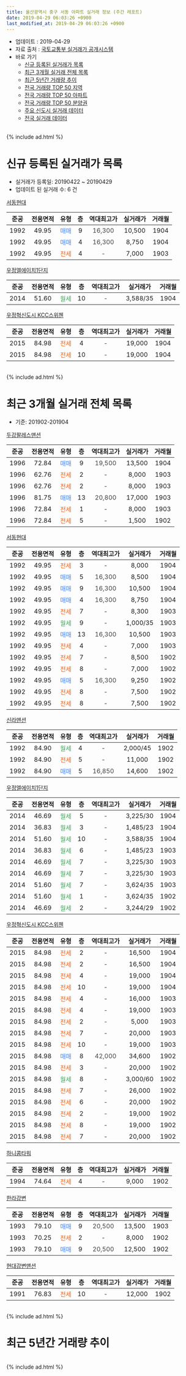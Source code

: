 ```yaml
---
title: 울산광역시 중구 서동 아파트 실거래 정보 (주간 레포트)
date: 2019-04-29 06:03:26 +0900
last_modified_at: 2019-04-29 06:03:26 +0900
---
```


* 업데이트 : 2019-04-29
* 자료 출처 : [국토교통부 실거래가 공개시스템](http://rt.molit.go.kr)
* 바로 가기
    * [신규 등록된 실거래가 목록](#신규-등록된-실거래가-목록)
    * [최근 3개월 실거래 전체 목록](#최근-3개월-실거래-전체-목록)
    * [최근 5년간 거래량 추이](#최근-5년간-거래량-추이)
    * [전국 거래량 TOP 50 지역](https://inasie.github.io/apt-trade-info/최근-3개월-전국에서-가장-거래가-많이-발생한-지역)
    * [전국 거래량 TOP 50 아파트](https://inasie.github.io/apt-trade-info/최근-3개월-전국에서-가장-거래가-많이-발생한-아파트)
    * [전국 거래량 TOP 50 분양권](https://inasie.github.io/apt-trade-info/최근-3개월-전국에서-가장-거래가-많이-발생한-분양권)
    * [주요 신도시 실거래 데이터](https://inasie.github.io/apt-trade-info/주요-신도시)
    * [전국 실거래 데이터](https://inasie.github.io/apt-trade-info/전국)
<br>
{% include ad.html %}
<br>

# 신규 등록된 실거래가 목록
* 실거래가 등록일: 20190422 ~ 20190429
* 업데이트 된 실거래 수: 6 건


[서동현대](https://search.naver.com/search.naver?query=%EC%9A%B8%EC%82%B0%EA%B4%91%EC%97%AD%EC%8B%9C+%EC%A4%91%EA%B5%AC+%EC%84%9C%EB%8F%99+%EC%84%9C%EB%8F%99%ED%98%84%EB%8C%80)

|준공|전용면적|유형|층|역대최고가|실거래가|거래월|
|:---:|:---:|:---:|:---:|:---:|:---:|:---:|
|1992|49.95|<span style="color:#4285f3">매매</span>|9|<span style="color:#444444">16,300</span>|10,500|1904|
|1992|49.95|<span style="color:#4285f3">매매</span>|4|<span style="color:#444444">16,300</span>|8,750|1904|
|1992|49.95|<span style="color:#ff5a00">전세</span>|4|<span style="color:#444444">-</span>|7,000|1903|

[우정엘에이치1단지](https://search.naver.com/search.naver?query=%EC%9A%B8%EC%82%B0%EA%B4%91%EC%97%AD%EC%8B%9C+%EC%A4%91%EA%B5%AC+%EC%84%9C%EB%8F%99+%EC%9A%B0%EC%A0%95%EC%97%98%EC%97%90%EC%9D%B4%EC%B9%981%EB%8B%A8%EC%A7%80)

|준공|전용면적|유형|층|역대최고가|실거래가|거래월|
|:---:|:---:|:---:|:---:|:---:|:---:|:---:|
|2014|51.60|<span style="color:#34a853">월세</span>|10|<span style="color:#444444">-</span>|3,588/35|1904|

[우정혁신도시 KCC스위첸](https://search.naver.com/search.naver?query=%EC%9A%B8%EC%82%B0%EA%B4%91%EC%97%AD%EC%8B%9C+%EC%A4%91%EA%B5%AC+%EC%84%9C%EB%8F%99+%EC%9A%B0%EC%A0%95%ED%98%81%EC%8B%A0%EB%8F%84%EC%8B%9C+KCC%EC%8A%A4%EC%9C%84%EC%B2%B8)

|준공|전용면적|유형|층|역대최고가|실거래가|거래월|
|:---:|:---:|:---:|:---:|:---:|:---:|:---:|
|2015|84.98|<span style="color:#ff5a00">전세</span>|4|<span style="color:#444444">-</span>|19,000|1904|
|2015|84.98|<span style="color:#ff5a00">전세</span>|10|<span style="color:#444444">-</span>|19,000|1904|


<br>
{% include ad.html %}
<br>

# 최근 3개월 실거래 전체 목록
* 기준: 201902-201904


[두강팔레스맨션](https://search.naver.com/search.naver?query=%EC%9A%B8%EC%82%B0%EA%B4%91%EC%97%AD%EC%8B%9C+%EC%A4%91%EA%B5%AC+%EC%84%9C%EB%8F%99+%EB%91%90%EA%B0%95%ED%8C%94%EB%A0%88%EC%8A%A4%EB%A7%A8%EC%85%98)

|준공|전용면적|유형|층|역대최고가|실거래가|거래월|
|:---:|:---:|:---:|:---:|:---:|:---:|:---:|
|1996|72.84|<span style="color:#4285f3">매매</span>|9|<span style="color:#444444">19,500</span>|13,500|1904|
|1996|62.76|<span style="color:#ff5a00">전세</span>|2|<span style="color:#444444">-</span>|8,000|1903|
|1996|62.76|<span style="color:#ff5a00">전세</span>|2|<span style="color:#444444">-</span>|8,000|1903|
|1996|81.75|<span style="color:#4285f3">매매</span>|13|<span style="color:#444444">20,800</span>|17,000|1903|
|1996|72.84|<span style="color:#ff5a00">전세</span>|1|<span style="color:#444444">-</span>|8,000|1903|
|1996|72.84|<span style="color:#ff5a00">전세</span>|5|<span style="color:#444444">-</span>|1,500|1902|

[서동현대](https://search.naver.com/search.naver?query=%EC%9A%B8%EC%82%B0%EA%B4%91%EC%97%AD%EC%8B%9C+%EC%A4%91%EA%B5%AC+%EC%84%9C%EB%8F%99+%EC%84%9C%EB%8F%99%ED%98%84%EB%8C%80)

|준공|전용면적|유형|층|역대최고가|실거래가|거래월|
|:---:|:---:|:---:|:---:|:---:|:---:|:---:|
|1992|49.95|<span style="color:#ff5a00">전세</span>|3|<span style="color:#444444">-</span>|8,000|1904|
|1992|49.95|<span style="color:#4285f3">매매</span>|5|<span style="color:#444444">16,300</span>|8,500|1904|
|1992|49.95|<span style="color:#4285f3">매매</span>|9|<span style="color:#444444">16,300</span>|10,500|1904|
|1992|49.95|<span style="color:#4285f3">매매</span>|4|<span style="color:#444444">16,300</span>|8,750|1904|
|1992|49.95|<span style="color:#ff5a00">전세</span>|7|<span style="color:#444444">-</span>|8,300|1903|
|1992|49.95|<span style="color:#34a853">월세</span>|9|<span style="color:#444444">-</span>|1,000/35|1903|
|1992|49.95|<span style="color:#4285f3">매매</span>|13|<span style="color:#444444">16,300</span>|10,500|1903|
|1992|49.95|<span style="color:#ff5a00">전세</span>|4|<span style="color:#444444">-</span>|7,000|1903|
|1992|49.95|<span style="color:#ff5a00">전세</span>|7|<span style="color:#444444">-</span>|8,500|1902|
|1992|49.95|<span style="color:#ff5a00">전세</span>|8|<span style="color:#444444">-</span>|7,000|1902|
|1992|49.95|<span style="color:#4285f3">매매</span>|5|<span style="color:#444444">16,300</span>|9,250|1902|
|1992|49.95|<span style="color:#ff5a00">전세</span>|8|<span style="color:#444444">-</span>|7,500|1902|
|1992|49.95|<span style="color:#ff5a00">전세</span>|8|<span style="color:#444444">-</span>|7,500|1902|

[신라맨션](https://search.naver.com/search.naver?query=%EC%9A%B8%EC%82%B0%EA%B4%91%EC%97%AD%EC%8B%9C+%EC%A4%91%EA%B5%AC+%EC%84%9C%EB%8F%99+%EC%8B%A0%EB%9D%BC%EB%A7%A8%EC%85%98)

|준공|전용면적|유형|층|역대최고가|실거래가|거래월|
|:---:|:---:|:---:|:---:|:---:|:---:|:---:|
|1992|84.90|<span style="color:#34a853">월세</span>|4|<span style="color:#444444">-</span>|2,000/45|1902|
|1992|84.90|<span style="color:#ff5a00">전세</span>|5|<span style="color:#444444">-</span>|11,000|1902|
|1992|84.90|<span style="color:#4285f3">매매</span>|5|<span style="color:#444444">16,850</span>|14,600|1902|

[우정엘에이치1단지](https://search.naver.com/search.naver?query=%EC%9A%B8%EC%82%B0%EA%B4%91%EC%97%AD%EC%8B%9C+%EC%A4%91%EA%B5%AC+%EC%84%9C%EB%8F%99+%EC%9A%B0%EC%A0%95%EC%97%98%EC%97%90%EC%9D%B4%EC%B9%981%EB%8B%A8%EC%A7%80)

|준공|전용면적|유형|층|역대최고가|실거래가|거래월|
|:---:|:---:|:---:|:---:|:---:|:---:|:---:|
|2014|46.69|<span style="color:#34a853">월세</span>|5|<span style="color:#444444">-</span>|3,225/30|1904|
|2014|36.83|<span style="color:#34a853">월세</span>|3|<span style="color:#444444">-</span>|1,485/23|1904|
|2014|51.60|<span style="color:#34a853">월세</span>|10|<span style="color:#444444">-</span>|3,588/35|1904|
|2014|36.83|<span style="color:#34a853">월세</span>|6|<span style="color:#444444">-</span>|1,485/23|1903|
|2014|46.69|<span style="color:#34a853">월세</span>|7|<span style="color:#444444">-</span>|3,225/30|1903|
|2014|46.69|<span style="color:#34a853">월세</span>|7|<span style="color:#444444">-</span>|3,225/30|1903|
|2014|51.60|<span style="color:#34a853">월세</span>|7|<span style="color:#444444">-</span>|3,624/35|1903|
|2014|51.60|<span style="color:#34a853">월세</span>|1|<span style="color:#444444">-</span>|3,624/35|1902|
|2014|46.69|<span style="color:#34a853">월세</span>|2|<span style="color:#444444">-</span>|3,244/29|1902|

[우정혁신도시 KCC스위첸](https://search.naver.com/search.naver?query=%EC%9A%B8%EC%82%B0%EA%B4%91%EC%97%AD%EC%8B%9C+%EC%A4%91%EA%B5%AC+%EC%84%9C%EB%8F%99+%EC%9A%B0%EC%A0%95%ED%98%81%EC%8B%A0%EB%8F%84%EC%8B%9C+KCC%EC%8A%A4%EC%9C%84%EC%B2%B8)

|준공|전용면적|유형|층|역대최고가|실거래가|거래월|
|:---:|:---:|:---:|:---:|:---:|:---:|:---:|
|2015|84.98|<span style="color:#ff5a00">전세</span>|2|<span style="color:#444444">-</span>|16,500|1904|
|2015|84.98|<span style="color:#ff5a00">전세</span>|2|<span style="color:#444444">-</span>|16,500|1904|
|2015|84.98|<span style="color:#ff5a00">전세</span>|4|<span style="color:#444444">-</span>|19,000|1904|
|2015|84.98|<span style="color:#ff5a00">전세</span>|10|<span style="color:#444444">-</span>|19,000|1904|
|2015|84.98|<span style="color:#ff5a00">전세</span>|4|<span style="color:#444444">-</span>|16,000|1903|
|2015|84.98|<span style="color:#ff5a00">전세</span>|4|<span style="color:#444444">-</span>|19,000|1903|
|2015|84.98|<span style="color:#ff5a00">전세</span>|2|<span style="color:#444444">-</span>|5,000|1903|
|2015|84.98|<span style="color:#ff5a00">전세</span>|7|<span style="color:#444444">-</span>|20,000|1903|
|2015|84.98|<span style="color:#ff5a00">전세</span>|10|<span style="color:#444444">-</span>|19,000|1903|
|2015|84.98|<span style="color:#4285f3">매매</span>|8|<span style="color:#444444">42,000</span>|34,600|1902|
|2015|84.98|<span style="color:#ff5a00">전세</span>|3|<span style="color:#444444">-</span>|20,000|1902|
|2015|84.98|<span style="color:#34a853">월세</span>|8|<span style="color:#444444">-</span>|3,000/60|1902|
|2015|84.98|<span style="color:#ff5a00">전세</span>|7|<span style="color:#444444">-</span>|26,000|1902|
|2015|84.98|<span style="color:#ff5a00">전세</span>|6|<span style="color:#444444">-</span>|20,000|1902|
|2015|84.98|<span style="color:#ff5a00">전세</span>|2|<span style="color:#444444">-</span>|19,000|1902|
|2015|84.98|<span style="color:#ff5a00">전세</span>|8|<span style="color:#444444">-</span>|19,000|1902|
|2015|84.98|<span style="color:#ff5a00">전세</span>|7|<span style="color:#444444">-</span>|20,000|1902|


<script async src="//pagead2.googlesyndication.com/pagead/js/adsbygoogle.js"></script>
<!-- 기본 -->
<ins class="adsbygoogle"
     style="display:block"
     data-ad-client="ca-pub-2446590836940007"
     data-ad-slot="1659523306"
     data-ad-format="auto"
     data-full-width-responsive="true"></ins>
<script>
(adsbygoogle = window.adsbygoogle || []).push({});
</script>


[하니콤타워](https://search.naver.com/search.naver?query=%EC%9A%B8%EC%82%B0%EA%B4%91%EC%97%AD%EC%8B%9C+%EC%A4%91%EA%B5%AC+%EC%84%9C%EB%8F%99+%ED%95%98%EB%8B%88%EC%BD%A4%ED%83%80%EC%9B%8C)

|준공|전용면적|유형|층|역대최고가|실거래가|거래월|
|:---:|:---:|:---:|:---:|:---:|:---:|:---:|
|1994|74.64|<span style="color:#ff5a00">전세</span>|4|<span style="color:#444444">-</span>|9,000|1902|

[한라강변](https://search.naver.com/search.naver?query=%EC%9A%B8%EC%82%B0%EA%B4%91%EC%97%AD%EC%8B%9C+%EC%A4%91%EA%B5%AC+%EC%84%9C%EB%8F%99+%ED%95%9C%EB%9D%BC%EA%B0%95%EB%B3%80)

|준공|전용면적|유형|층|역대최고가|실거래가|거래월|
|:---:|:---:|:---:|:---:|:---:|:---:|:---:|
|1993|79.10|<span style="color:#4285f3">매매</span>|9|<span style="color:#444444">20,500</span>|13,500|1903|
|1993|70.25|<span style="color:#ff5a00">전세</span>|2|<span style="color:#444444">-</span>|8,000|1902|
|1993|79.10|<span style="color:#4285f3">매매</span>|9|<span style="color:#444444">20,500</span>|12,500|1902|

[현대강변맨션](https://search.naver.com/search.naver?query=%EC%9A%B8%EC%82%B0%EA%B4%91%EC%97%AD%EC%8B%9C+%EC%A4%91%EA%B5%AC+%EC%84%9C%EB%8F%99+%ED%98%84%EB%8C%80%EA%B0%95%EB%B3%80%EB%A7%A8%EC%85%98)

|준공|전용면적|유형|층|역대최고가|실거래가|거래월|
|:---:|:---:|:---:|:---:|:---:|:---:|:---:|
|1991|76.83|<span style="color:#ff5a00">전세</span>|10|<span style="color:#444444">-</span>|12,000|1902|


<br>
{% include ad.html %}
<br>

# 최근 5년간 거래량 추이


<div style="width:100%;">
    <canvas id="deal_progress" height="200"></canvas>
</div>

<script>
new Chart(document.getElementById("deal_progress"), {
    type: 'line',
    data: {
        labels: ['201404','201405','201406','201407','201408','201409','201410','201411','201412','201501','201502','201503','201504','201505','201506','201507','201508','201509','201510','201511','201512','201601','201602','201603','201604','201605','201606','201607','201608','201609','201610','201611','201612','201701','201702','201703','201704','201705','201706','201707','201708','201709','201710','201711','201712','201801','201802','201803','201804','201805','201806','201807','201808','201809','201810','201811','201812','201901','201902','201903','201904'],
        datasets: [{
            label: '매매',
            pointRadius: 1,
            data: [22, 8, 11, 10, 10, 11, 17, 8, 9, 12, 13, 20, 22, 20, 17, 19, 9, 19, 20, 22, 29, 18, 11, 21, 14, 10, 15, 10, 14, 5, 14, 10, 19, 6, 4, 13, 9, 5, 7, 10, 14, 10, 8, 12, 5, 6, 6, 5, 9, 3, 8, 5, 13, 6, 8, 5, 8, 8, 4, 3, 4],
            borderColor: "rgba(255, 201, 14, 1)",
            backgroundColor: "rgba(255, 201, 14, 0.5)",
            fill: false,
            lineTension: 0
        },{
            label: '전월세',
            pointRadius: 1,
            data: [11, 5, 5, 12, 6, 7, 6, 9, 12, 8, 1, 9, 6, 2, 2, 3, 10, 17, 22, 10, 15, 7, 7, 0, 5, 2, 5, 1, 32, 10, 6, 2, 5, 10, 6, 7, 3, 3, 7, 4, 5, 19, 10, 9, 9, 9, 6, 6, 4, 7, 8, 3, 31, 7, 6, 11, 8, 15, 19, 15, 8],
            borderColor: "rgba(0, 141, 185, 1)",
            backgroundColor: "rgba(0, 141, 185, 0.5)",
            fill: false,
            lineTension: 0
        }
        ]
    },
    options: {
        responsive: true,
        title: {
            display: false
        },
        tooltips: {
            mode: 'index',
            intersect: false
        },
        hover: {
            mode: 'nearest',
            intersect: true
        },
        scales: {
            xAxes: [{
                display: true,
                scaleLabel: {
                    display: true,
                    labelString: '년/월'
                }
            }],
            yAxes: [{
                display: true,
                ticks: {
                    suggestedMin: 0,
                },
                scaleLabel: {
                    display: true,
                    labelString: '실거래 수'
                }
            }]
        }
    }
});

</script>


<br>
{% include ad.html %}
<br>

